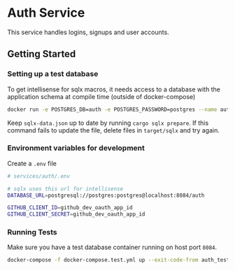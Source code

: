 # Auth Service

This service handles logins, signups and user accounts.

## Getting Started

###  Setting up a test database

To get intellisense for sqlx macros, it needs access to a database with the application schema at compile time (outside of docker-compose)

```sh
docker run -e POSTGRES_DB=auth -e POSTGRES_PASSWORD=postgres --name auth_db_test -p 8084:5432 -d postgres 
```

Keep `sqlx-data.json` up to date by running `cargo sqlx prepare`. If this command fails to update the file, delete files in `target/sqlx` and try again.

### Environment variables for development

Create a `.env` file

```sh
# services/auth/.env

# sqlx uses this url for intellisense
DATABASE_URL=postgresql://postgres:postgres@localhost:8084/auth

GITHUB_CLIENT_ID=github_dev_oauth_app_id
GITHUB_CLIENT_SECRET=github_dev_oauth_app_id
```

### Running Tests

Make sure you have a test database container running on host port `8084`.

```sh
docker-compose -f docker-compose.test.yml up --exit-code-from auth_tests
```